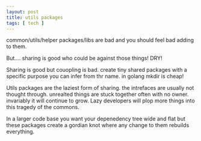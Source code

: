 ```yaml
---
layout: post
title: utils packages
tags: [ tech ]
---
```


common/utils/helper packages/libs are bad and you should feel bad adding to them.

But.... sharing is good who could be against those things! DRY!

Sharing is good but couopling is bad. create tiny shared packages with a specific purpose you can infer from thr name. in golang mkdir is cheap!

Utils packages are the laziest form of sharing. the intrefaces are usually not thought through. unrealted things are stuck together often with no owner. 
invariably it will continue to grow. Lazy developers will plop more things into this tragedy of the commons.

In a larger code base you want your depenedency tree wide and flat but these packages create a gordian knot where any change to them rebuilds everything. 
